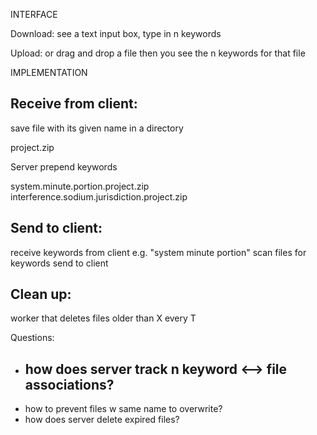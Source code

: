 INTERFACE

Download:
see a text input box, type in n keywords

Upload:
or drag and drop a file
then you see the n keywords for that file



IMPLEMENTATION


## Receive from client:
save file with its given name in a directory

project.zip

Server prepend
            keywords

system.minute.portion.project.zip
interference.sodium.jurisdiction.project.zip

## Send to client:

receive keywords from client
e.g. "system minute portion"
scan files for keywords
send to client


## Clean up:
worker that deletes files older than X every T


Questions:
- how does server track n keyword <--> file associations?
  - 
- how to prevent files w same name to overwrite?
- how does server delete expired files?